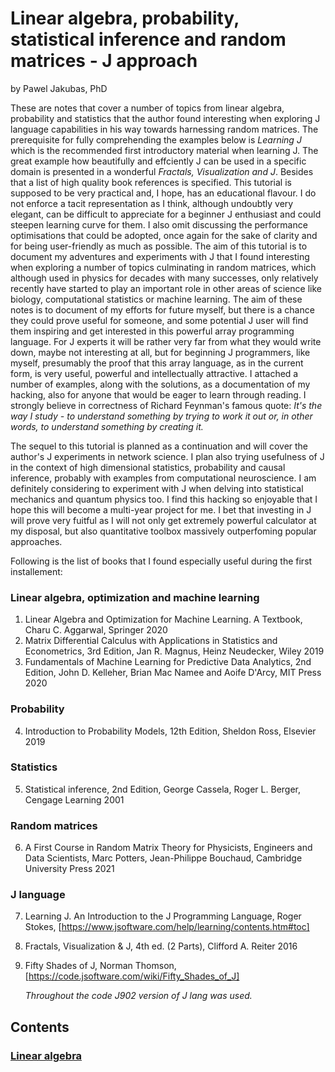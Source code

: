# Linear algebra, probability, statistical inference and random matrices - J approach

by Pawel Jakubas, PhD

These are notes that cover a number of topics from linear algebra, probability and statistics that the
author found interesting when exploring J language capabilities in his way towards harnessing random matrices. The prerequisite
for fully comprehending the examples below is *Learning J* which is the recommended first
introductory material when learning J. The great example how beautifully and effciently J can be used in a specific domain is
presented in a wonderful *Fractals, Visualization and J*. Besides that a list of high quality book references is specified.
This tutorial is supposed to be very practical and, I hope, has an educational flavour. I do not enforce a tacit representation as I think,
although undoubtly very elegant, can be difficult to appreciate for a beginner J enthusiast and could steepen learning curve for them.
I also omit discussing the performance optimisations that could be adopted, once again for the sake of clarity and for being user-friendly
as much as possible. The aim of this tutorial is to document my adventures and experiments with J that I found interesting when exploring a number of topics
culminating in random matrices, which although used in physics for decades with many successes, only relatively recently have started to play
an important role in other areas of science like biology, computational statistics or machine learning.
The aim of these notes is to document of my efforts for future myself, but there is a chance they could prove useful for someone,
and some potential J user will find them inspiring and get interested in this powerful array programming language.
For J experts it will be rather very far from what they would write down, maybe not interesting at all,
but for beginning J programmers, like myself, presumably the proof that this array language, as in the current form, is very
useful, powerful and intellectually attractive. I attached a number of examples, along with the solutions,
as a documentation of my hacking, also for anyone that would be eager to learn through reading. I strongly believe
in correctness of Richard Feynman's famous quote:
*It's the way I study - to understand something by trying to work it out or, in other words, to understand something by creating it.*

The sequel to this tutorial is planned as a continuation and will cover the author's J experiments in network science.
I plan also trying usefulness of J in the context of high dimensional statistics, probability and causal inference,
probably with examples from computational neuroscience.
I am definitely considering to experiment with J when delving into statistical mechanics and quantum physics too.
I find this hacking so enjoyable that I hope this will become a multi-year project for me.
I bet that investing in J will prove very fuitful as I will not only get extremely powerful calculator at my disposal,
but also quantitative toolbox massively outperfoming popular approaches.

Following is the list of books that I found especially useful during the first installement:
### Linear algebra, optimization and machine learning
1. Linear Algebra and Optimization for Machine Learning. A Textbook, Charu C. Aggarwal, Springer 2020
2. Matrix Differential Calculus with Applications in Statistics and Econometrics, 3rd Edition, Jan R. Magnus, Heinz Neudecker, Wiley 2019
3. Fundamentals of Machine Learning for Predictive Data Analytics, 2nd Edition, John D. Kelleher, Brian Mac Namee and Aoife D'Arcy, MIT Press 2020
### Probability
4. Introduction to Probability Models, 12th Edition, Sheldon Ross, Elsevier 2019
### Statistics
5. Statistical inference, 2nd Edition, George Cassela, Roger L. Berger, Cengage Learning 2001
### Random matrices
6. A First Course in Random Matrix Theory for Physicists, Engineers and Data Scientists, Marc Potters, Jean-Philippe Bouchaud, Cambridge University Press 2021
### J language
7. Learning J. An Introduction to the J Programming Language, Roger Stokes, [https://www.jsoftware.com/help/learning/contents.htm#toc]
8. Fractals, Visualization & J, 4th ed. (2 Parts), Clifford A. Reiter 2016
9. Fifty Shades of J, Norman Thomson, [https://code.jsoftware.com/wiki/Fifty_Shades_of_J]

   *Throughout the code J902 version of J lang was used.*


## Contents
### [Linear algebra](chapters/algebra.md)
